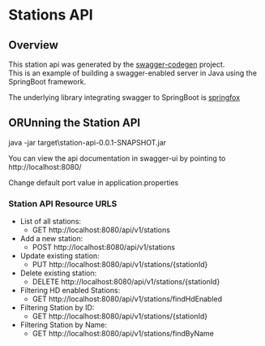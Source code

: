 # Stations API


## Overview  
This station api was generated by the [swagger-codegen](https://github.com/swagger-api/swagger-codegen) project.  
This is an example of building a swagger-enabled server in Java using the SpringBoot framework.  

The underlying library integrating swagger to SpringBoot is [springfox](https://github.com/springfox/springfox)  

## ORUnning the Station API 
java -jar target\station-api-0.0.1-SNAPSHOT.jar

You can view the api documentation in swagger-ui by pointing to  
http://localhost:8080/  

Change default port value in application.properties
### Station API Resource URLS
* List of all stations:
    * GET http://localhost:8080/api/v1/stations
* Add a new station:
    * POST http://localhost:8080/api/v1/stations
* Update existing station:
    * PUT http://localhost:8080/api/v1/stations/{stationId}
* Delete existing station:
    * DELETE http://localhost:8080/api/v1/stations/{stationId}
* Filtering HD enabled Stations:
    * GET http://localhost:8080/api/v1/stations/findHdEnabled
* Filtering Station by ID:
    * GET http://localhost:8080/api/v1/stations/{stationId}
* Filtering Station by Name:
    * GET http://localhost:8080/api/v1/stations/findByName
	
